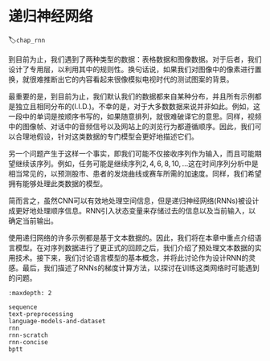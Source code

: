 # 递归神经网络
:label:`chap_rnn`

到目前为止，我们遇到了两种类型的数据：表格数据和图像数据。对于后者，我们设计了专用层，以利用其中的规则性。换句话说，如果我们对图像中的像素进行置换，就很难推断出它的内容看起来很像模拟电视时代的测试图案的背景。

最重要的是，到目前为止，我们默认我们的数据都来自某种分布，并且所有示例都是独立且相同分布的(I.I.D.)。不幸的是，对于大多数数据来说并非如此。例如，这一段中的单词是按顺序书写的，如果随意排列，就很难破译它的意思。同样，视频中的图像帧、对话中的音频信号以及网站上的浏览行为都遵循顺序。因此，我们可以合理地假设，针对这类数据的专门模型会更好地描述它们。

另一个问题产生于这样一个事实，即我们可能不仅接收序列作为输入，而且可能期望继续该序列。例如，任务可能是继续序列$2, 4, 6, 8, 10, \ldots$这在时间序列分析中是相当常见的，以预测股市、患者的发烧曲线或赛车所需的加速度。同样，我们希望拥有能够处理此类数据的模型。

简而言之，虽然CNN可以有效地处理空间信息，但是递归神经网络(RNNs)被设计成更好地处理顺序信息。RNN引入状态变量来存储过去的信息以及当前输入，以确定当前输出。

使用递归网络的许多示例都是基于文本数据的。因此，我们将在本章中重点介绍语言模型。在对序列数据进行了更正式的回顾之后，我们介绍了预处理文本数据的实用技术。接下来，我们讨论语言模型的基本概念，并将此讨论作为设计RNN的灵感。最后，我们描述了RNNs的梯度计算方法，以探讨在训练这类网络时可能遇到的问题。

```toc
:maxdepth: 2

sequence
text-preprocessing
language-models-and-dataset
rnn
rnn-scratch
rnn-concise
bptt
```
